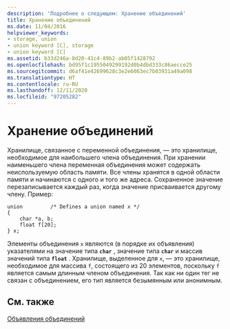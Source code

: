 ```yaml
---
description: 'Подробнее о следующем: Хранение объединений'
title: Хранение объединений
ms.date: 11/04/2016
helpviewer_keywords:
- storage, union
- union keyword [C], storage
- union keyword [C]
ms.assetid: b33d246a-8d20-41c4-89b2-ab05f1428792
ms.openlocfilehash: bd95f1c1955049299192d0b4dbd333c86aecce25
ms.sourcegitcommit: d6af41e42699628c3e2e6063ec7b03931a49a098
ms.translationtype: HT
ms.contentlocale: ru-RU
ms.lasthandoff: 12/11/2020
ms.locfileid: "97205282"
---
```

# <a name="storage-of-unions"></a>Хранение объединений

Хранилище, связанное с переменной объединения, — это хранилище, необходимое для наибольшего члена объединения. При хранении наименьшего члена переменная объединения может содержать неиспользуемую область памяти. Все члены хранятся в одной области памяти и начинаются с одного и того же адреса. Сохраненное значение перезаписывается каждый раз, когда значение присваивается другому члену. Пример:

```
union         /* Defines a union named x */
{
    char *a, b;
    float f[20];
} x;
```

Элементы объединения `x` являются (в порядке их объявления) указателями на значение типа **`char`** , значение типа **`char`** и массив значений типа **`float`** . Хранилище, выделенное для `x`, — это хранилище, необходимое для массива `f`, состоящего из 20 элементов, поскольку `f` является самым длинным членом объединения. Так как ни один тег не связан с объединением, его тип является безымянным или анонимным.

## <a name="see-also"></a>См. также

[Объявления объединений](../c-language/union-declarations.md)
